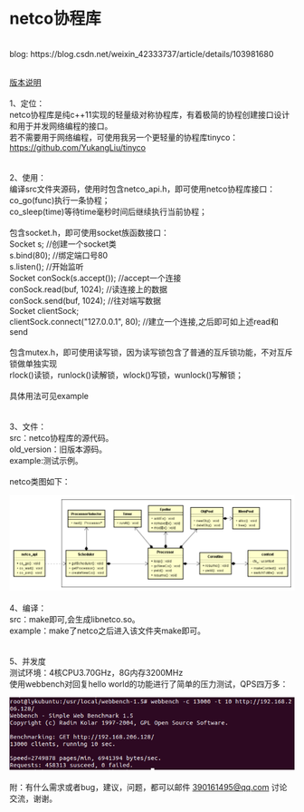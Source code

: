 # netco协程库
 <br>
 blog: https://blog.csdn.net/weixin_42333737/article/details/103981680 <br>
<br>

[版本说明](https://github.com/YukangLiu/netco/blob/master/Version.md)<br>
<br>
1、定位：<br>
	netco协程库是纯c++11实现的轻量级对称协程库，有着极简的协程创建接口设计和用于并发网络编程的接口。<br>
	若不需要用于网络编程，可使用我另一个更轻量的协程库tinyco：https://github.com/YukangLiu/tinyco <br>
<br>
<br>
2、使用：<br>
	编译src文件夹源码，使用时包含netco_api.h，即可使用netco协程库接口：<br>
	co_go(func)执行一条协程；<br>
	co_sleep(time)等待time毫秒时间后继续执行当前协程；<br>
	<br>
	包含socket.h，即可使用socket族函数接口：<br>
	Socket s; //创建一个socket类<br>
	s.bind(80); //绑定端口号80<br>
	s.listen(); //开始监听<br>
	Socket conSock(s.accept()); //accept一个连接<br>
	conSock.read(buf, 1024); //读连接上的数据<br>
	conSock.send(buf, 1024); //往对端写数据<br>
	Socket clientSock;<br>
	clientSock.connect("127.0.0.1", 80); //建立一个连接,之后即可如上述read和send<br>
	<br>
	包含mutex.h，即可使用读写锁，因为读写锁包含了普通的互斥锁功能，不对互斥锁做单独实现<br>
	rlock()读锁，runlock()读解锁，wlock()写锁，wunlock()写解锁；<br>
	<br>
	具体用法可见example<br>
<br>
<br>
3、文件：<br>
	src：netco协程库的源代码。<br>
	old_version：旧版本源码。<br>
	example:测试示例。<br>
	<br>
	netco类图如下：<br>
	
![uml](https://github.com/YukangLiu/netco/raw/master/pic/netcouml.png)
<br>
<br>
4、编译：<br>
	src：make即可,会生成libnetco.so。<br>
	example：make了netco之后进入该文件夹make即可。<br>
<br>
<br>
5、并发度<br>
	测试环境：4核CPU3.70GHz，8G内存3200MHz<br>
	使用webbench对回复hello world的功能进行了简单的压力测试，QPS四万多：<br>

![qps](https://github.com/YukangLiu/netco/raw/master/pic/webbench-c13000-t10.png)
<br>
<br>
附：有什么需求或者bug，建议，问题，都可以邮件 390161495@qq.com 讨论交流，谢谢。<br>